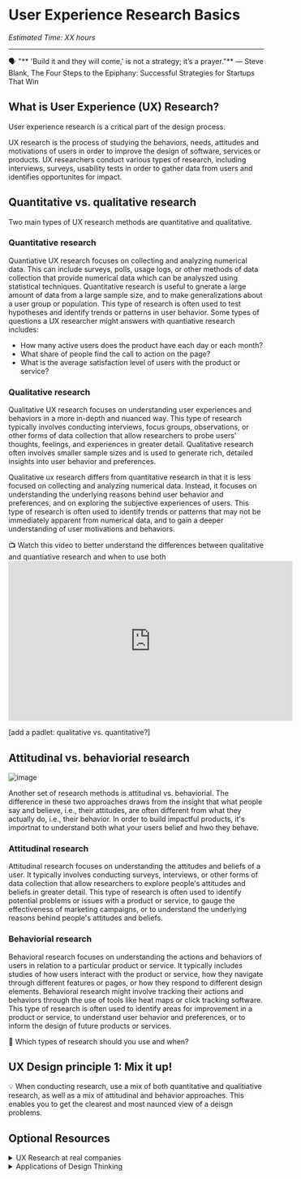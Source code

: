 # User Experience Research Basics

*Estimated Time: XX hours*

---

<aside>
  
  🗣 "** 'Build it and they will come,' is not a strategy; it’s a prayer."** — Steve Blank, The Four Steps to the Epiphany: Successful Strategies for Startups That Win

</aside>


## What is User Experience (UX) Research?
User experience research is a critical part of the design process. 

UX research is the process of studying the behaviors, needs, attitudes and motivations of users in order to improve the design of software, services or products. UX researchers conduct various types of research, including interviews, surveys, usability tests in order to gather data from users and identifies opportunites for impact. 


  

## Quantitative vs. qualitative research
Two main types of UX research methods are quantitative and qualitative. 


### Quantitative research 
Quantiative UX research focuses on collecting and analyzing numerical data. This can include surveys, polls, usage logs, or other methods of data collection that provide numerical data which can be analyszed using statistical techniques. Quantitative research is useful to gnerate a large amount of data from a large sample size, and to make generalizations about a user group or population. This type of research is often used to test hypotheses and identify trends or patterns in user behavior. Some types of questions a UX researcher might answers with quantiative research includes:
- How many active users does the product have each day or each month?
- What share of people find the call to action on the page?
- What is the average satisfaction level of users with the product or service?

### Qualitative research

Qualitative UX research focuses on understanding user experiences and behaviors in a more in-depth and nuanced way. This type of research typically involves conducting interviews, focus groups, observations, or other forms of data collection that allow researchers to probe users' thoughts, feelings, and experiences in greater detail. Qualitative research often involves smaller sample sizes and is used to generate rich, detailed insights into user behavior and preferences.

Qualitative ux research differs from quantitative research in that it is less focused on collecting and analyzing numerical data. Instead, it focuses on understanding the underlying reasons behind user behavior and preferences, and on exploring the subjective experiences of users. This type of research is often used to identify trends or patterns that may not be immediately apparent from numerical data, and to gain a deeper understanding of user motivations and behaviors.

<aside> 
  📺 Watch this video to better understand the differences between qualitative and quantiative research and when to use both
</aside>
<iframe width="560" height="315" src="https://www.youtube.com/embed/LmWPygSxMms" title="YouTube video player" frameborder="0" allow="accelerometer; autoplay; clipboard-write; encrypted-media; gyroscope; picture-in-picture" allowfullscreen></iframe>

[add a padlet: qualitative vs. quantitative?]

## Attitudinal vs. behaviorial research


![image](https://user-images.githubusercontent.com/1774663/205453222-f7e80444-0b86-4601-89ad-499d4e69334a.png)


Another set of research methods is attitudinal vs. behaviorial. The difference in these two approaches draws from the insight that what people say and believe, i.e., their attitudes, are often different from what they actually do, i.e., their behavior. In order to build impactful products, it's importnat to understand both what your users belief and hwo they behave. 



### Attitudinal research 
Attitudinal research focuses on understanding the attitudes and beliefs of a user. It typically involves conducting surveys, interviews, or other forms of data collection that allow researchers to explore people's attitudes and beliefs in greater detail. This type of research is often used to identify potential problems or issues with a product or service, to gauge the effectiveness of marketing campaigns, or to understand the underlying reasons behind people's attitudes and beliefs.

### Behaviorial research

Behavioral research focuses on understanding the actions and behaviors of users in relation to a particular product or service. It typically includes studies of how users interact with the product or service, how they navigate through different features or pages, or how they respond to different design elements. Behavioral research might involve tracking their actions and behaviors through the use of tools like heat maps or click tracking software. This type of research is often used to identify areas for improvement in a product or service, to understand user behavior and preferences, or to inform the design of future products or services.

<aside>
🤔 Which types of research should you use and when?
</aside>

## UX Design principle 1: Mix it up!
💡 When conducting research, use a mix of both quantitative and qualitiative research, as well as a mix of attitudinal and behavior approaches. This enables you to get the clearest and most naunced view of a deisgn problems. 




## Optional Resources

<details>
<summary>UX Research at real companies</summary>
  [how instagram's culture of ux research positively impacts customer experience: takeaways from forrester cxsf](https://www.answerlab.com/insights/takeaways-forrester-sf)<br />
[UX Research at Gitlab](https://about.gitlab.com/handbook/product/ux/ux-research/)
</details>

<details>
<summary>Applications of Design Thinking</summary>
-[Creative Applications of Design Thinking](https://designthinking.ideo.com/new-applications)
</details>



